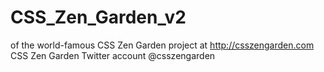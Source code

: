 # CSS_Zen_Garden_v2
 of the world-famous CSS Zen Garden project at http://csszengarden.com CSS Zen Garden Twitter account @csszengarden
